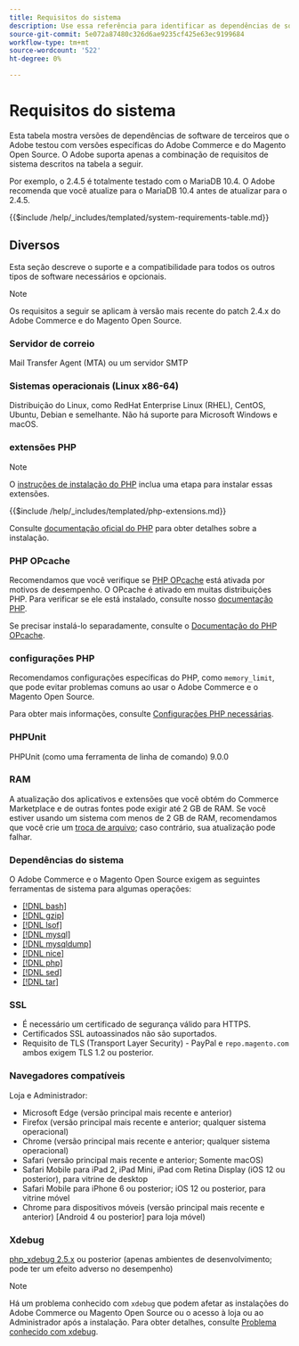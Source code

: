 ```yaml
---
title: Requisitos do sistema
description: Use essa referência para identificar as dependências de software necessárias que foram testadas com versões de Adobe Commerce e Magento Open Source.
source-git-commit: 5e072a87480c326d6ae9235cf425e63ec9199684
workflow-type: tm+mt
source-wordcount: '522'
ht-degree: 0%

---
```



# Requisitos do sistema

Esta tabela mostra versões de dependências de software de terceiros que o Adobe testou com versões específicas do Adobe Commerce e do Magento Open Source. O Adobe suporta apenas a combinação de requisitos de sistema descritos na tabela a seguir.

Por exemplo, o 2.4.5 é totalmente testado com o MariaDB 10.4. O Adobe recomenda que você atualize para o MariaDB 10.4 antes de atualizar para o 2.4.5.

{{$include /help/_includes/templated/system-requirements-table.md}}

## Diversos

Esta seção descreve o suporte e a compatibilidade para todos os outros tipos de software necessários e opcionais.

>[!NOTE]
>
>Os requisitos a seguir se aplicam à versão mais recente do patch 2.4.x do Adobe Commerce e do Magento Open Source.

### Servidor de correio

Mail Transfer Agent (MTA) ou um servidor SMTP

### Sistemas operacionais (Linux x86-64)

Distribuição do Linux, como RedHat Enterprise Linux (RHEL), CentOS, Ubuntu, Debian e semelhante. Não há suporte para Microsoft Windows e macOS.

### extensões PHP

>[!NOTE]
>
>O [instruções de instalação do PHP](prerequisites/php-settings.md) inclua uma etapa para instalar essas extensões.

{{$include /help/_includes/templated/php-extensions.md}}

Consulte [documentação oficial do PHP](https://php.net/manual/en/extensions.php) para obter detalhes sobre a instalação.

### PHP OPcache

Recomendamos que você verifique se [PHP OPcache](https://php.net/manual/en/intro.opcache.php) está ativada por motivos de desempenho. O OPcache é ativado em muitas distribuições PHP. Para verificar se ele está instalado, consulte nosso [documentação PHP](prerequisites/php-settings.md).

Se precisar instalá-lo separadamente, consulte o [Documentação do PHP OPcache](https://php.net/manual/en/opcache.setup.php).

### configurações PHP

Recomendamos configurações específicas do PHP, como `memory_limit`, que pode evitar problemas comuns ao usar o Adobe Commerce e o Magento Open Source.

Para obter mais informações, consulte [Configurações PHP necessárias](prerequisites/php-settings.md).

### PHPUnit

PHPUnit (como uma ferramenta de linha de comando) 9.0.0

### RAM

A atualização dos aplicativos e extensões que você obtém do Commerce Marketplace e de outras fontes pode exigir até 2 GB de RAM. Se você estiver usando um sistema com menos de 2 GB de RAM, recomendamos que você crie um [troca de arquivo](https://support.magento.com/hc/en-us/articles/360032980432); caso contrário, sua atualização pode falhar.

### Dependências do sistema

O Adobe Commerce e o Magento Open Source exigem as seguintes ferramentas de sistema para algumas operações:

- [[!DNL bash]](https://www.gnu.org/software/bash/)
- [[!DNL gzip]](https://www.gzip.org/)
- [[!DNL lsof]](https://linux.die.net/man/8/lsof)
- [[!DNL mysql]](https://www.mysql.com/)
- [[!DNL mysqldump]](https://dev.mysql.com/doc/refman/8.0/en/mysqldump.html)
- [[!DNL nice]](https://linux.die.net/man/1/nice)
- [[!DNL php]](https://www.php.net/)
- [[!DNL sed]](https://www.gnu.org/software/sed/manual/sed.html)
- [[!DNL tar]](https://linux.die.net/man/1/tar)

### SSL

- É necessário um certificado de segurança válido para HTTPS.
- Certificados SSL autoassinados não são suportados.
- Requisito de TLS (Transport Layer Security) - PayPal e `repo.magento.com` ambos exigem TLS 1.2 ou posterior.

### Navegadores compatíveis

Loja e Administrador:

- Microsoft Edge (versão principal mais recente e anterior)
- Firefox (versão principal mais recente e anterior; qualquer sistema operacional)
- Chrome (versão principal mais recente e anterior; qualquer sistema operacional)
- Safari (versão principal mais recente e anterior; Somente macOS)
- Safari Mobile para iPad 2, iPad Mini, iPad com Retina Display (iOS 12 ou posterior), para vitrine de desktop
- Safari Mobile para iPhone 6 ou posterior; iOS 12 ou posterior, para vitrine móvel
- Chrome para dispositivos móveis (versão principal mais recente e anterior) [Android 4 ou posterior] para loja móvel)

### Xdebug

[php_xdebug 2.5.x](https://xdebug.org/download) ou posterior (apenas ambientes de desenvolvimento; pode ter um efeito adverso no desempenho)

>[!NOTE]
>
>Há um problema conhecido com `xdebug` que podem afetar as instalações do Adobe Commerce ou Magento Open Source ou o acesso à loja ou ao Administrador após a instalação. Para obter detalhes, consulte [Problema conhecido com xdebug](https://support.magento.com/hc/en-us/articles/360034242212).
